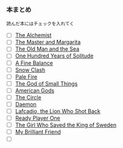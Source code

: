 ### 本まとめ
`読んだ本にはチェックを入れてく`

- [ ] [The Alchemist](https://www.amazon.co.jp/Alchemist-Paulo-Coelho/dp/0061233846)
- [ ] [The Master and Margarita](https://www.amazon.com/Master-Margarita-Mikhail-Bulgakov/dp/0679760806)
- [ ] [The Old Man and the Sea](https://www.amazon.co.jp/Old-Man-Sea-Ernest-Hemingway/dp/0099908409)
- [ ] [One Hundred Years of Solitude](https://www.amazon.co.jp/Hundred-Solitude-Harper-Perennial-Classics/dp/0060883286)
- [ ] [A Fine Balance](https://www.amazon.co.jp/Fine-Balance-Rohinton-Mistry/dp/057123058X)
- [ ] [Snow Clash](https://www.amazon.co.jp/Snow-Crash-Neal-Stephenson/dp/0553380958)
- [ ] [Pale Fire](https://www.amazon.com/Pale-Fire-Vladimir-Nabokov/dp/0679723420)
- [ ] [The God of Small Things](https://www.amazon.com/God-Small-Things-Novel/dp/0812979656)
- [ ] [American Gods](https://www.amazon.co.jp/American-Gods-Tenth-Anniversary-Novel/dp/0062472100)
- [ ] [The Circle](https://www.amazon.com/Circle-Dave-Eggers/dp/0345807294)
- [ ] [Daemon](https://www.amazon.co.jp/Daemon-Daniel-Suarez/dp/0451228731)
- [ ] [Lafcadio, the Lion Who Shot Back](https://www.amazon.co.jp/Lafcadio-Lion-Who-Shot-Back/dp/0060256753)
- [ ] [Ready Player One](https://www.amazon.co.jp/Ready-Player-One-Ernest-Cline/dp/0307887448)
- [ ] [The Girl Who Saved the King of Sweden](https://www.amazon.com/Girl-Who-Saved-King-Sweden/dp/006232912X)
- [ ] [My Brilliant Friend](https://www.amazon.co.jp/My-Brilliant-Friend-Neapolitan-Novels/dp/1609450787)
- [ ] []()
